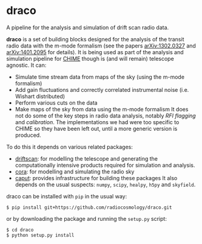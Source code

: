 # draco

A pipeline for the analysis and simulation of drift scan radio data.

**draco** is a set of building blocks designed for the analysis of the transit
radio data with the m-mode formalism (see the papers
[arXiv:1302.0327](http://arxiv.org/abs/1302.0327) and
[arXiv:1401.2095](http://arxiv.org/abs/1401.2095) for details). It is being used
as part of the analysis and simulation pipeline for
[CHIME](http://chime.phas.ubc.ca) though is (and will remain) telescope agnostic. It
can:
- Simulate time stream data from maps of the sky (using the m-mode formalism)
- Add gain fluctuations and correctly correlated instrumental noise (i.e.
  Wishart distributed)
- Perform various cuts on the data
- Make maps of the sky from data using the m-mode formalism
It does not do some of the key steps in radio data analysis, notably *RFI
flagging* and *calibration*. The implementations we had were too specific to
CHIME so they have been left out, until a more generic version is produced.

To do this it depends on various related packages:

- [driftscan](http://github.com/radiocosmology/driftscan): for modelling the
  telescope and generating the computationally intensive products required for
  simulation and analysis.
- [cora](http://github.com/radiocosmology/cora): for modelling and simulating
  the radio sky
- [caput](http://github.com/radiocosmology/caput): provides infrastructure for
  building these packages
It also depends on the usual suspects: `numpy`, `scipy`, `healpy`, `h5py` and `skyfield`.

draco can be installed with `pip` in the usual way:
```
$ pip install git+https://github.com/radiocosmology/draco.git
```
or by downloading the package and running the `setup.py` script:
```
$ cd draco
$ python setup.py install
```
